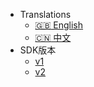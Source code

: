 * Translations
  * [:uk: English](/)
  * [:cn: 中文](/zh-cn/)
* SDK版本
  * [v1](/zh-cn/)
  * [v2](zh-cn/v2/)